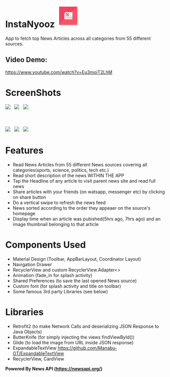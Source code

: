 # InstaNyooz <img src="app/src/main/res/mipmap-hdpi/ic_launcher.png" />
App to fetch top News Articles across all categories from 55 different sources.

Video Demo:
-----------------
https://www.youtube.com/watch?v=Eu3moiT2LhM

# ScreenShots

<img src="https://firebasestorage.googleapis.com/v0/b/delhi06-31a81.appspot.com/o/1ibu07.gif?alt=media&token=302d95b2-349a-493b-bb0d-22ee2e97de14">&nbsp;&nbsp;
<img src="https://firebasestorage.googleapis.com/v0/b/delhi06-31a81.appspot.com/o/news2.jpg?alt=media&token=eed4e243-00a0-46fa-a83a-002163e48f33" width=280/>&nbsp;&nbsp;
<img src="https://firebasestorage.googleapis.com/v0/b/delhi06-31a81.appspot.com/o/news3.jpg?alt=media&token=1efd6cce-de3f-4251-b2bf-da6ceafb75d9" width=280/></br></br></br></br>
<img src="https://firebasestorage.googleapis.com/v0/b/delhi06-31a81.appspot.com/o/news4.5.jpg?alt=media&token=aac96d32-46a6-409e-9ed8-9a7cecd739ec" width=280/>&nbsp;&nbsp; 
<img src="https://firebasestorage.googleapis.com/v0/b/delhi06-31a81.appspot.com/o/news4.jpg?alt=media&token=3cc79c54-7fa6-402a-8e6d-64936e68b055" width=280/>&nbsp;&nbsp;
<img src="https://firebasestorage.googleapis.com/v0/b/delhi06-31a81.appspot.com/o/news5.jpg?alt=media&token=605e9035-b557-4485-b6aa-a6d2dc3b3d4e" width=280/>

# Features
- Read News Articles from 55 different News sources covering all categories(sports, science, politics, tech etc.)
- Read short description of the news WITHIN THE APP
- Tap the Headline of any article to visit parent news site and read full news
- Share articles with your friends (on watsapp, messenger etc) by clicking on share button
- Do a vertical swipe to refresh the news feed
- News sorted according to the order they appeaer on the source's homepage
- Display time when an article was pubished(5hrs ago, 7hrs ago) and an image thumbnail belonging to that article

# Components Used
- Material Design (Toolbar, AppBarLayout, Coordinator Layout)
- Navigation Drawer
- RecyclerView and custom RecyclerView.Adapter<>
- Animation  (fade_in for splash activity)
- Shared Preferences (to save the last opened News source)
- Custom font (for splash activity and title on toolbar)
- Some famous 3rd party Libraries (see below)

# Libraries
- Retrofit2   (to make Network Calls and deserializing JSON Response to Java Objects)
- ButterKnife (for simply injecting the views findViewById())
- Glide       (to load the image from URL inside JSON response)
- ExpandableTextView https://github.com/Manabu-GT/ExpandableTextView
- RecyclerView, CardView

<b> Powered By News API (https://newsapi.org/) </b>
